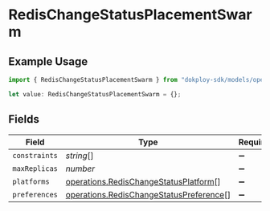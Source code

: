 # RedisChangeStatusPlacementSwarm

## Example Usage

```typescript
import { RedisChangeStatusPlacementSwarm } from "dokploy-sdk/models/operations";

let value: RedisChangeStatusPlacementSwarm = {};
```

## Fields

| Field                                                                                              | Type                                                                                               | Required                                                                                           | Description                                                                                        |
| -------------------------------------------------------------------------------------------------- | -------------------------------------------------------------------------------------------------- | -------------------------------------------------------------------------------------------------- | -------------------------------------------------------------------------------------------------- |
| `constraints`                                                                                      | *string*[]                                                                                         | :heavy_minus_sign:                                                                                 | N/A                                                                                                |
| `maxReplicas`                                                                                      | *number*                                                                                           | :heavy_minus_sign:                                                                                 | N/A                                                                                                |
| `platforms`                                                                                        | [operations.RedisChangeStatusPlatform](../../models/operations/redischangestatusplatform.md)[]     | :heavy_minus_sign:                                                                                 | N/A                                                                                                |
| `preferences`                                                                                      | [operations.RedisChangeStatusPreference](../../models/operations/redischangestatuspreference.md)[] | :heavy_minus_sign:                                                                                 | N/A                                                                                                |
